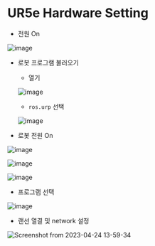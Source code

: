 



# UR5e Hardware Setting

- 전원 On

![image](https://user-images.githubusercontent.com/91526930/234139952-68a2a54d-3a10-4dde-b968-36ebcb89adb1.png)



- 로봇 프로그램 불러오기

  - 열기

  ![image](https://user-images.githubusercontent.com/91526930/234139914-7596143b-bc0c-4dbe-ad50-744752f62f3c.png)

  - `ros.urp` 선택

  ![image](https://user-images.githubusercontent.com/91526930/234140049-8c69bc7f-fc68-4255-802e-0981ada74a3a.png)



- 로봇 전원 On

![image](https://user-images.githubusercontent.com/91526930/234140283-fdfdcb14-15f2-44e7-9812-b3434a63759c.png)

![image](https://user-images.githubusercontent.com/91526930/234140311-425d50be-bbef-44c7-9e18-c4fa7a1d82f3.png)

![image](https://user-images.githubusercontent.com/91526930/234140351-9ba12fbc-da0b-46c1-85d0-9b40b49614cd.png)



- 프로그램 선택

![image](https://user-images.githubusercontent.com/91526930/234140416-2553909d-5412-4f10-abd1-eb46c30aa5c0.png)



- 랜선 열결 및 network 설정

![Screenshot from 2023-04-24 13-59-34](https://user-images.githubusercontent.com/91526930/234139649-6139dcf5-b84a-41f2-9ace-b71725601155.png)





